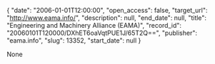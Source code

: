 {
  "date": "2006-01-01T12:00:00", 
  "open_access": false, 
  "target_url": "http://www.eama.info/", 
  "description": null, 
  "end_date": null, 
  "title": "Engineering and Machinery Alliance (EAMA)", 
  "record_id": "20060101T120000/DXhET6oaVqtPUE1J/65T2Q==", 
  "publisher": "eama.info", 
  "slug": 13352, 
  "start_date": null
}

None